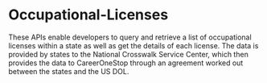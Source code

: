 # Occupational-Licenses
These APIs enable developers to query and retrieve a list of occupational licenses within a state as well as get the details of each license. The data is provided by states to the National Crosswalk Service Center, which then provides the data to CareerOneStop through an agreement worked out between the states and the US DOL.
